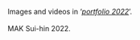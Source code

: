 Images and videos in ‘<i><a href="/portfolio2022.html">portfolio 2022</a></i>’.</br></br>
MAK Sui-hin 2022.
